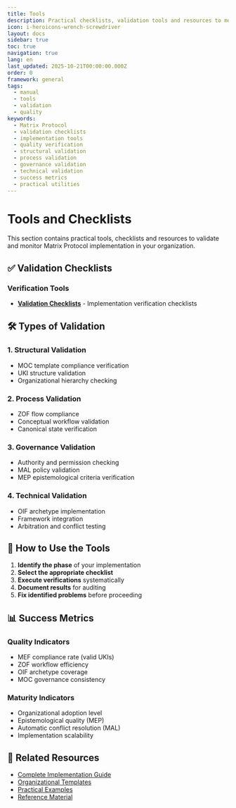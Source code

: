```yaml
---
title: Tools
description: Practical checklists, validation tools and resources to monitor Matrix Protocol implementation
icon: i-heroicons-wrench-screwdriver
layout: docs
sidebar: true
toc: true
navigation: true
lang: en
last_updated: 2025-10-21T00:00:00.000Z
order: 0
framework: general
tags:
  - manual
  - tools
  - validation
  - quality
keywords:
  - Matrix Protocol
  - validation checklists
  - implementation tools
  - quality verification
  - structural validation
  - process validation
  - governance validation
  - technical validation
  - success metrics
  - practical utilities
---
```

# Tools and Checklists

This section contains practical tools, checklists and resources to validate and monitor Matrix Protocol implementation in your organization.

## ✅ Validation Checklists

### Verification Tools
- **[Validation Checklists](./validation-checklists)** - Implementation verification checklists

## 🛠️ Types of Validation

### 1. Structural Validation
- MOC template compliance verification
- UKI structure validation
- Organizational hierarchy checking

### 2. Process Validation
- ZOF flow compliance
- Conceptual workflow validation
- Canonical state verification

### 3. Governance Validation
- Authority and permission checking
- MAL policy validation
- MEP epistemological criteria verification

### 4. Technical Validation
- OIF archetype implementation
- Framework integration
- Arbitration and conflict testing

## 🎯 How to Use the Tools

1. **Identify the phase** of your implementation
2. **Select the appropriate checklist**
3. **Execute verifications** systematically
4. **Document results** for auditing
5. **Fix identified problems** before proceeding

## 📊 Success Metrics

### Quality Indicators
- MEF compliance rate (valid UKIs)
- ZOF workflow efficiency
- OIF archetype coverage
- MOC governance consistency

### Maturity Indicators
- Organizational adoption level
- Epistemological quality (MEP)
- Automatic conflict resolution (MAL)
- Implementation scalability

## 📖 Related Resources

- [Complete Implementation Guide](..)
- [Organizational Templates](../templates)
- [Practical Examples](../examples)
- [Reference Material](../reference)